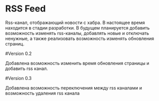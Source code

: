 # RSS Feed

Rss-канал, отображающий новости с хабра. В настоящее время находится в стадии разработки. 
В будущем планируется добавить возможность изменять rss-каналы, добавлять новые и отключать ненужные, а также реализовать возможность изменять обновления страниц.

#Version 0.2

Добавлена возможность изменить время обновления страницы и добавить rss канал.

#Version 0.3

Добавлена возможность переключения между rss каналами и возможность удаления rss канала
